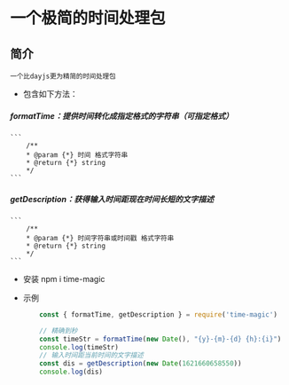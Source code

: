 # 一个极简的时间处理包

## 简介
    一个比dayjs更为精简的时间处理包
* 包含如下方法：
##### formatTime：提供时间转化成指定格式的字符串（可指定格式）
    ```
        /**
        * @param {*} 时间 格式字符串
        * @return {*} string
        */
    ```
##### getDescription：获得输入时间距现在时间长短的文字描述
    ```
        /**
        * @param {*} 时间字符串或时间戳 格式字符串
        * @return {*} string
        */
    ```

* 安装
    npm i time-magic

* 示例
    ```js
        const { formatTime, getDescription } = require('time-magic')

        // 精确到秒
        const timeStr = formatTime(new Date(), "{y}-{m}-{d} {h}:{i}")
        console.log(timeStr)
        // 输入时间距当前时间的文字描述
        const dis = getDescription(new Date(1621660658550))
        console.log(dis)
    ```